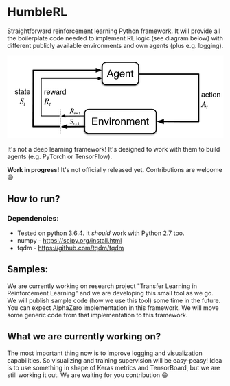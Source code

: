 # HumbleRL
Straightforward reinforcement learning Python framework. It will provide all the boilerplate code needed to implement RL logic (see diagram below) with different publicly available environments and own agents (plus e.g. logging).

<p align="center"><img src ="misc/rl_diagram.png" /></p>

It's not a deep learning framework! It's designed to work with them to build agents (e.g. PyTorch or TensorFlow).

**Work in progress!** It's not officially released yet. Contributions are welcome :smile:

## How to run?
### Dependencies:
* Tested on python 3.6.4. It _should_ work with Python 2.7 too. 
* numpy - https://scipy.org/install.html
* tqdm - https://github.com/tqdm/tqdm

## Samples:
We are currently working on research project "Transfer Learning in Reinforcement Learning" and we are developing this small tool as we go. We will publish sample code (how we use this tool) some time in the future. You can expect AlphaZero implementation in this framework. We will move some generic code from that implementation to this framework.

## What we are currently working on?
The most important thing now is to improve logging and visualization capabilities. So visualizing and training supervision will be easy-peasy! Idea is to use something in shape of Keras metrics and TensorBoard, but we are still working it out. We are waiting for you contribution :smile:
